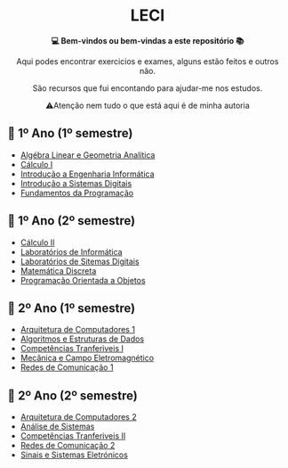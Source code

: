 <h1 align="center">LECI</h1>



<div align="center">
  <strong>💻 Bem-vindos ou bem-vindas a este repositório 📚</strong>
</div>

<div align="center">
  <p>Aqui podes encontrar exercicios e exames, alguns estão feitos e outros não.</p>
  <p>São recursos que fui encontando para ajudar-me nos estudos.</p>
  <p>⚠️Atenção nem tudo o que está aqui é de minha autoria</p>
</div>

## 📖 1º Ano (1º semestre)
- [Algébra Linear e Geometria Analítica](https://github.com/joanassantiago/LECI/tree/main/1%20ano/1%20semestre/ALGA)
- [Cálculo I](https://github.com/joanassantiago/LECI/tree/main/1%20ano/1%20semestre/C1)
- [Introdução a Engenharia Informática](https://github.com/joanassantiago/LECI/tree/main/1%20ano/1%20semestre/IEI)
- [Introdução a Sistemas Digitais](https://github.com/joanassantiago/LECI/tree/main/1%20ano/1%20semestre/ISD)
- [Fundamentos da Programação](https://github.com/joanassantiago/LECI/tree/main/1%20ano/1%20semestre/FP)

## 📖 1º Ano (2º semestre)
- [Cálculo II](https://github.com/joanassantiago/LECI/tree/main/1%20ano/2%20semestre/C2)
- [Laboratórios de Informática](https://github.com/joanassantiago/LECI/tree/main/1%20ano/2%20semestre/LI)
- [Laboratórios de Sitemas Digitais](https://github.com/joanassantiago/LECI/tree/main/1%20ano/2%20semestre/LSD)
- [Matemática Discreta](https://github.com/joanassantiago/LECI/tree/main/1%20ano/2%20semestre/MD/Testes)
- [Programação Orientada a Objetos](https://github.com/joanassantiago/LECI/tree/main/1%20ano/2%20semestre/POO)

## 📖 2º Ano (1º semestre)
- [Arquitetura de Computadores 1](https://github.com/joanassantiago/LECI/tree/main/2oAno/1semestre/AC1)
- [Algoritmos e Estruturas de Dados](https://github.com/joanassantiago/LECI/tree/main/1%20ano/2%20semestre/AED)
- [Competências Tranferiveis I](https://github.com/joanassantiago/LECI/tree/main/1%20ano/2%20semestre/CT1)
- [Mecânica e Campo Eletromagnético](https://github.com/joanassantiago/LECI/tree/main/1%20ano/2%20semestre/MD/MCE)
- [Redes de Comunicação 1](https://github.com/joanassantiago/LECI/tree/main/1%20ano/2%20semestre/RC1)

## 📖 2º Ano (2º semestre)
- [Arquitetura de Computadores 2](https://github.com/joanassantiago/LECI/tree/main/2oAno/2%20semestre/AC2)
- [Análise de Sistemas](https://github.com/joanassantiago/LECI/tree/main/2oAno/2%20semestre/AS)
- [Competências Tranferiveis II](https://github.com/joanassantiago/LECI/tree/main/2oAno/2%20semestre/CT2/PW)
- [Redes de Comunicação 2](https://github.com/joanassantiago/LECI/tree/main/2oAno/2%20semestre/RC2)
- [Sinais e Sistemas Eletrónicos](https://github.com/joanassantiago/LECI/tree/main/2oAno/2%20semestre/SSE)
